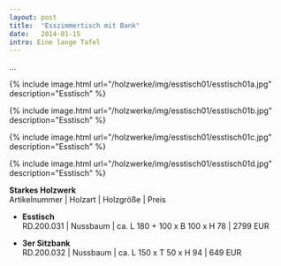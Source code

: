 ```yaml
---
layout: post
title:  "Esszimmertisch mit Bank"
date:   2014-01-15
intro: Eine lange Tafel
---
```


...

{% include image.html url="/holzwerke/img/esstisch01/esstisch01a.jpg" description="Esstisch" %}


{% include image.html url="/holzwerke/img/esstisch01/esstisch01b.jpg" description="Esstisch" %}


{% include image.html url="/holzwerke/img/esstisch01/esstisch01c.jpg" description="Esstisch" %}


{% include image.html url="/holzwerke/img/esstisch01/esstisch01d.jpg" description="Esstisch" %}


**Starkes Holzwerk**   
Artikelnummer \| Holzart \| Holzgröße \| Preis

* **Esstisch**   
	RD.200.031  \| 	Nussbaum \| ca. L 180 + 100 x B 100 x H  78 \| 2799 EUR
	
* **3er Sitzbank**       
	RD.200.032  \| 	Nussbaum \| ca. L 150 x T 50 x H 94 \| 649 EUR
